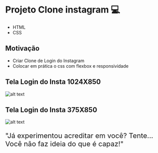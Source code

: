 # Projeto Clone instagram 💻

- HTML
- CSS

## Motivação

  - Criar Clone de Login do Instagram
  - Colocar em prática o css com flexbox e responsividade

  ## Tela Login do Insta 1024X850
  ![alt text](https://github.com/MaiconCampbell/LoginInstaClone/blob/main/assets/tela_1024X850.png)

  ## Tela Login do Insta 375X850
  ![alt text](https://github.com/MaiconCampbell/LoginInstaClone/blob/main/assets/tela_375X850.png)

<div>
  <p style='font-size: 22px'>
  "Já experimentou acreditar em você? Tente... Você não faz ideia do que é capaz!"
  </p>
<div>